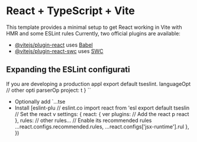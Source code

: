 # React + TypeScript + Vite

This template provides a minimal setup to get React working in Vite with HMR and some ESLint rules
Currently, two official plugins are available:

- [@vitejs/plugin-react](https://github.com/vitejs/vite-plugin-react/blob/main/packages/plugin-react/README.md) uses [Babel](https://babeljs.io/)
- [@vitejs/plugin-react-swc](https://github.com/vitejs/vite-plugin-react-swc) uses [SWC](https://swc.rs/)

## Expanding the ESLint configurati
If you are developing a production appl
export default tseslint.
  languageOpt
    // other opti
    parserOp
      project:
      t
  }
``
- Optionally add `...tse
- Install [eslint-plu
// eslint.co
import react from 'esl
export default tseslin
  // Set the react v
  settings: { react: { ver
  plugins:
    // Add the react p
    react
  },
  rules: 
    // other rules...
    // Enable its recommended rules
    ...react.configs.recommended.rules,
    ...react.configs['jsx-runtime'].rul
  },
})
```
